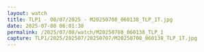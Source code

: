 ```yaml
---
layout: watch
title: TLP1 - 08/07/2025 - M20250708_060138_TLP_1T.jpg
date: 2025-07-08 06:01:38
permalink: /2025/07/08/watch/M20250708_060138_TLP_1
capture: TLP1/2025/202507/20250707/M20250708_060138_TLP_1T.jpg
---
```

